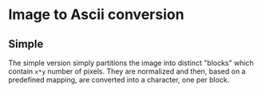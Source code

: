 # Image to Ascii conversion

## Simple

The simple version simply partitions the image into distinct "blocks" which contain `x*y` number of pixels. They are normalized and then, based on a predefined mapping, are converted into a character, one per block.